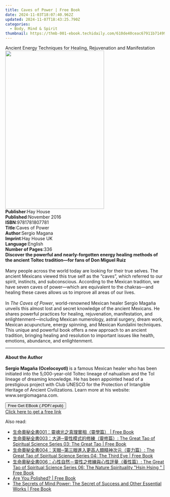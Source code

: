 ```yaml
---
title: Caves of Power | Free Book
date: 2024-11-03T18:07:40.962Z
updated: 2024-11-07T18:43:25.790Z
categories:
  - Body, Mind & Spirit
thumbnail: https://thmb-001-ebook.techidaily.com/610de40ceac67911b71499a39901463c401d0e5a40064da33890a4667cff9f7b.jpg
---
```

<main id="book-container">
  <div class="flex flex-col">
    <div class="book-brief flex-1 py-6 px-4 sm:p-6 md:py-10 md:px-8">
      <!-- brief-->
      <div class="book-brief-main">
        Ancient Energy Techniques for Healing, Rejuvenation and Manifestation
      </div>
    </div>
    <div
      class="book-meta-info flex-1 grid gap-4 col-start-1 col-end-3 row-start-1 sm:mb-6 sm:grid-cols-4 lg:gap-6 lg:col-start-2 lg:row-end-6 lg:row-span-6 lg:mb-0"
    >
      <div
        class="book-meta-info-left place-content-center mt-4 p-4 text-sm leading-6 col-start-2 col-span-2 dark:text-slate-400"
      >
        <img
          class="w-full h-500 object-cover rounded-lg sm:h-255 sm:col-span-2 lg:col-span-full"
          src="https://img-001-ebook.techidaily.com/9ac166045d39f0fb4e41319e80eac8c21f084acd1b5df6731cbabae664b138d0.jpg"
          alt=""
          width="312"
          height="500"
        />
      </div>
      <div
        class="book-meta-info-right mt-2 col-start-1 row-start-2 col-span-3 self-center"
      >
        <!-- meta data  -->
        <div class="flex flex-col px-4 md:px-8">
          <div class="flex-1">
            <strong>Publisher</strong>:<span class="px-2">Hay House</span>
          </div>
          <div class="flex-1">
            <strong>Published</strong>:<span class="px-2">November 2016</span>
          </div>
          <div class="flex-1">
            <strong>ISBN</strong>:<span class="px-2">9781781807781</span>
          </div>
          <div class="flex-1">
            <strong>Title</strong>:<span class="px-2">Caves of Power</span>
          </div>
          <div class="flex-1">
            <strong>Author</strong>:<span class="px-2">Sergio Magana</span>
          </div>
          <div class="flex-1">
            <strong>Imprint</strong>:<span class="px-2">Hay House UK</span>
          </div>
          <div class="flex-1">
            <strong>Language</strong>:<span class="px-2">English</span>
          </div>
          <div class="flex-1">
            <strong>Number of Pages</strong>:<span class="px-2">336</span>
          </div>
        </div>
      </div>
    </div>
    <div class="book-description flex-1 py-6 px-4 sm:p-6 md:py-10 md:px-8">
      <div class="book-description-main">
        <div accordion-content="" id="description">
          <b
            >Discover the powerful and nearly-forgotten energy healing methods
            of the ancient Toltec tradition—for fans of Don Miguel Ruiz</b
          ><br /><br />Many people across the world today are looking for their
          true selves. The ancient Mexicans viewed this true self as the
          “caves”, which referred to our spirit, instincts, and subconscious.
          According to the Mexican tradition, we have seven caves of power—which
          are equivalent to the chakras—and healing these caves allows us to
          improve all areas of our lives.<br />&nbsp;<br />In
          <i>The Caves of Power</i>, world-renowned Mexican healer Sergio Magaña
          unveils this almost lost and secret knowledge of the ancient Mexicans.
          He shares powerful practices for healing, rejuvenation, manifestation,
          and enlightenment—including Mexican numerology, astral surgery, dream
          work, Mexican acupuncture, energy spinning, and Mexican Kundalini
          techniques. This unique and powerful book offers a new approach to an
          ancient tradition, bringing healing and resolution to important issues
          like health, emotions, abundance, and enlightenment.
        </div>
        <div class="accordion-fader"></div>
      </div>
    </div>
    <div class="book-excerpts flex-1 py-6 px-4 sm:p-6 md:py-10 md:px-8">
      <!-- excerpts-->
      <div class="book-excerpts-main">
        <hr />
        <h4 class="placeholder placeholder-heading">
          <span>About the Author</span>
        </h4>
        <p>
          <b>Sergio Magaña (Ocelocoyotl) </b>is a famous Mexican healer who has
          been initiated into the 5,000-year-old Toltec lineage of nahualism and
          the Tol lineage of dreaming knowledge. He has been appointed head of a
          prestigious project with Club UNESCO for the Protection of Intangible
          Heritage of Ancient Civilizations. Learn more at his website:
          www.sergiomagana.com.
        </p>
      </div>
    </div>
    <div
      class="book-about-author flex-1 py-6 px-4 sm:p-6 md:py-10 md:px-8"
    ></div>
    <div class="book-free-get flex-1 py-6 px-4 sm:p-6 md:py-10 md:px-8">
      <button
        id="btn-free-get"
        class="bg-blue-500 hover:bg-blue-700 text-white font-bold py-2 px-4 rounded"
      >
        Free Get EBook (.PDF/.epub)
      </button>
      <div id="countdown-display" class="px-2 text-lg mt-2"></div>
      <a
        id="free-link"
        class="hidden bg-blue-500 hover:bg-blue-700 text-white font-bold py-2 px-4 rounded"
        href="https://www.ebooks.com/en-us/book/96317168/caves-of-power/sergio-magana/"
        target="_blank"
        >Click here to get a free link</a
      >
    </div>
    <script>
      let countdownTime = 0;
      let countdownInterval = null;
      document
        .getElementById('btn-free-get')
        .addEventListener('click', startCountdown);
      function startCountdown() {
        countdownTime = new Date().getTime() + 60000 * 3;
        countdownInterval = setInterval(updateCountdown, 1000);
        document.getElementById('btn-free-get').disabled = true;
        document
          .getElementById('btn-free-get')
          .classList.add('bg-gray-500', 'cursor-not-allowed');
      }
      function updateCountdown() {
        let currentTime = new Date().getTime();
        let timeLeft = countdownTime - currentTime;
        let secondsLeft = Math.floor(timeLeft / 1000);
        document.getElementById('countdown-display').innerHTML =
          `Remaining time: ${secondsLeft} seconds.`;
        if (secondsLeft <= 0) {
          clearInterval(countdownInterval);
          document.getElementById('btn-free-get').classList.add('hidden');
          document.getElementById('free-link').classList.remove('hidden');
          document.getElementById('countdown-display').innerHTML = '';
        }
      }
    </script>
  </div>
</main>

<ins class="adsbygoogle"
      style="display:block"
      data-ad-client="ca-pub-7571918770474297"
      data-ad-slot="8358498916"
      data-ad-format="auto"
      data-full-width-responsive="true"></ins>
    

<span class="atpl-alsoreadstyle">Also read:</span>
<div><ul>
<li><a href="https://novels-ebooks.techidaily.com/210065024-9781647849702-001/"><u>生命奧秘全書001：靈魂光之真理實相（靈學篇） | Free Book</u></a></li>
<li><a href="https://novels-ebooks.techidaily.com/210065021-9781647849726-003-the-great-tao-of-spiritual-science-series-03-the-great-tao/"><u>生命奧秘全書003：大道─靈性模式的修練（靈修篇）: The Great Tao of Spiritual Science Series 03: The Great Tao | Free Book</u></a></li>
<li><a href="https://novels-ebooks.techidaily.com/210065018-9781647849733-004-the-great-tao-of-spiritual-science-series-04-the-third-eye/"><u>生命奧秘全書004：天眼─第三眼進入更高人類精神次元（靈力篇）: The Great Tao of Spiritual Science Series 04: The Third Eye | Free Book</u></a></li>
<li><a href="https://novels-ebooks.techidaily.com/210065017-9781647849757-006-the-great-tao-of-spiritual-science-series-06-the-nature-spirituality-hsin-hsing/"><u>生命奧秘全書006：心性自然－靈性之修練與心性評量（養性篇）: The Great Tao of Spiritual Science Series 06: The Nature Spirituality "Hsin Hsing " | Free Book</u></a></li>
<li><a href="https://novels-ebooks.techidaily.com/210065026-9781647461201-are-you-polished/"><u>Are You Polished? | Free Book</u></a></li>
<li><a href="https://novels-ebooks.techidaily.com/210064964-9781250780065-the-secrets-of-mind-power-the-secret-of-success-and-other-essential-works/"><u>The Secrets of Mind Power: The Secret of Success and Other Essential Works | Free Book</u></a></li>
</ul></div>

